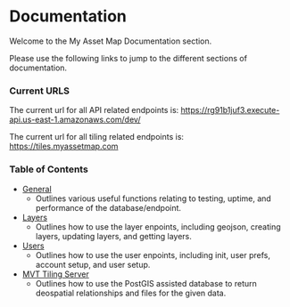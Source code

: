 # Documentation

Welcome to the My Asset Map Documentation section. 

Please use the following links to jump to the different sections of documentation.

### Current URLS
The current url for all API related endpoints is: https://rg91b1juf3.execute-api.us-east-1.amazonaws.com/dev/

The current url for all tiling related endpoints is: https://tiles.myassetmap.com

### Table of Contents
- [General](General.md)
  * Outlines various useful functions relating to testing, uptime, and performance of the database/endpoint.
- [Layers](Layers.md)
  * Outlines how to use the layer enpoints, including geojson, creating layers, updating layers, and getting layers.
- [Users](Users.md)
  * Outlines how to use the user enpoints, including init, user prefs, account setup, and user setup.
- [MVT Tiling Server](MVTTiles.md)
  * Outlines how to use the PostGIS assisted database to return deospatial relationships and files for the given data.
